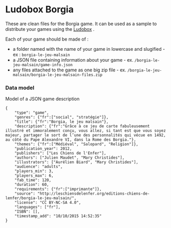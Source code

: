 # Ludobox Borgia

These are clean files for the Borgia game. It can be used as a sample to distribute your games using the [Ludobox](https://github.com/ludobox/ludobox) .


Each of your game should be made of :

* a folder named with the name of your game in lowercase and slugified - ex : ```borgia-le-jeu-malsain```
* a JSON file containing information about your game - ex. ```/borgia-le-jeu-malsain/game-info.json```
* any files attached to the game as one big zip file - ex. ```/borgia-le-jeu-malsain/borgia-le-jeu-malsain-files.zip```

### Data model

Model of a JSON game description

    {
        "type": "game",
        "genres": {"fr":["social", "stratégie"]},
        "title": {"fr":"Borgia, le jeu malsain"},
        "description": {"fr":"Grâce à ce jeu de carte fabuleusement illustré et immoralement conçu, vous allez, si tant est que vous soyez majeur, partager le sort de l’une des personnalités qui vécue en 1492, au côté du Pape Alexandre VI, dans la Rome des Borgia."},
        "themes": {"fr":["Médiéval", "Salopard", "Religion"]},
        "publication_year": 2012,
        "publishers": ["Les Chiens de l'Enfer"],
        "authors": ["Julien Maudet", "Mary Christides"],
        "illustrators": ["Aurélien Biard", "Mary Christides"],
        "audience": "adults",
        "players_min": 3,
        "players_max": 6,
        "fab_time": 120,
        "duration": 60,
        "requirements": {"fr":["imprimante"]},
        "source": "http://leschiensdelenfer.org/editions-chiens-de-lenfer/borgia-le-jeu-malsain/",
        "license": "CC BY-NC-SA 4.0",
        "languages": ["fr"],
        "ISBN": [],
        "timestamp_add": "10/10/2015 14:52:35"
    }
